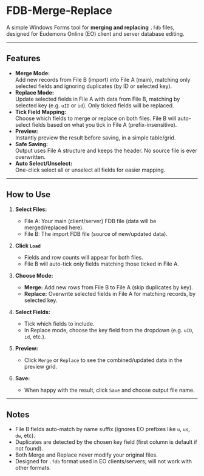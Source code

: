 # FDB-Merge-Replace

A simple Windows Forms tool for **merging and replacing** `.fdb` files, designed for Eudemons Online (EO) client and server database editing.

---

## Features

- **Merge Mode:**  
  Add new records from File B (import) into File A (main), matching only selected fields and ignoring duplicates (by ID or selected key).
- **Replace Mode:**  
  Update selected fields in File A with data from File B, matching by selected key (e.g. `uID` or `id`). Only ticked fields will be replaced.
- **Tick Field Mapping:**  
  Choose which fields to merge or replace on both files. File B will auto-select fields based on what you tick in File A (prefix-insensitive).
- **Preview:**  
  Instantly preview the result before saving, in a simple table/grid.
- **Safe Saving:**  
  Output uses File A structure and keeps the header. No source file is ever overwritten.
- **Auto Select/Unselect:**  
  One-click select all or unselect all fields for easier mapping.

---

## How to Use

1. **Select Files:**  
   - File A: Your main (client/server) FDB file (data will be merged/replaced here).
   - File B: The import FDB file (source of new/updated data).

2. **Click `Load`**  
   - Fields and row counts will appear for both files.
   - File B will auto-tick only fields matching those ticked in File A.

3. **Choose Mode:**  
   - **Merge:** Add new rows from File B to File A (skip duplicates by key).
   - **Replace:** Overwrite selected fields in File A for matching records, by selected key.

4. **Select Fields:**  
   - Tick which fields to include.
   - In Replace mode, choose the key field from the dropdown (e.g. `uID`, `id`, etc.).

5. **Preview:**  
   - Click `Merge` or `Replace` to see the combined/updated data in the preview grid.

6. **Save:**  
   - When happy with the result, click `Save` and choose output file name.

---

## Notes

- File B fields auto-match by name suffix (ignores EO prefixes like `u`, `us`, `dw`, etc).
- Duplicates are detected by the chosen key field (first column is default if not found).
- Both Merge and Replace never modify your original files.
- Designed for `.fdb` format used in EO clients/servers; will not work with other formats.
